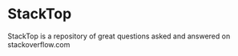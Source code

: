 StackTop
========

StackTop is a repository of great questions asked and answered on stackoverflow.com
